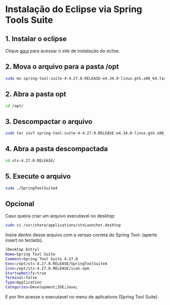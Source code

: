 # Instalação do Eclipse via Spring Tools Suite
## 1. Instalar o eclipse
Clique [aqui](https://spring.io/tools) para acessar o site de instalação do eclise.

## 2. Mova o arquivo para a pasta /opt
```bash
sudo mv spring-tool-suite-4-4.27.0.RELEASE-e4.34.0-linux.gtk.x86_64.tar.gz /opt
```

## 2. Abra a pasta opt
```bash
cd /opt/
```

## 3. Descompactar o arquivo
```bash
sudo tar zxvf spring-tool-suite-4-4.27.0.RELEASE-e4.34.0-linux.gtk.x86_64.tar.gz
```

## 4. Abra a pasta descompactada 
```bash
cd sts-4.27.0.RELEASE/
```

## 5. Execute o arquivo 
```bash
sudo ./SpringToolSuite4
```

## Opcional
Caso queira criar um arquivo executavel no desktop:

```bash
sudo vi /usr/share/applications/stsLauncher.desktop
```

Insira dentro desse arquivo com a versao correta do Spring Tool: (aperte insert no teclado).

```bash
[Desktop Entry]
Name=Spring Tool Suite
Comment=Spring Tool Suite 4.27.0
Exec=/opt/sts-4.27.0.RELEASE/SpringToolSuite4
Icon=/opt/sts-4.27.0.RELEASE/icon.xpm
StartupNotify=true
Terminal=false
Type=Application
Categories=Development;IDE;Java;
```

E por fim acesse o executavel no menu de aplicativos (Spring Tool Suite).